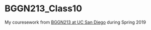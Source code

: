 # BGGN213_Class10

My couresework from [BGGN213 at UC San Diego](https://bioboot.github.io/bggn213_S19/) during Spring 2019


